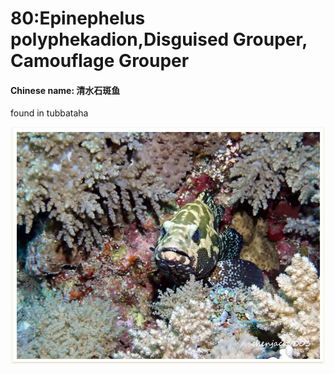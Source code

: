 # 80:Epinephelus polyphekadion,Disguised Grouper, Camouflage Grouper

#### Chinese name: 清水石斑鱼

found in tubbataha

![](../.gitbook/assets/epinephelus-polyphekadion.jpg)

